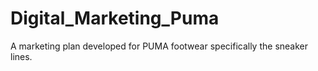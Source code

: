 # Digital_Marketing_Puma

A marketing plan developed for PUMA footwear specifically the sneaker lines. 
